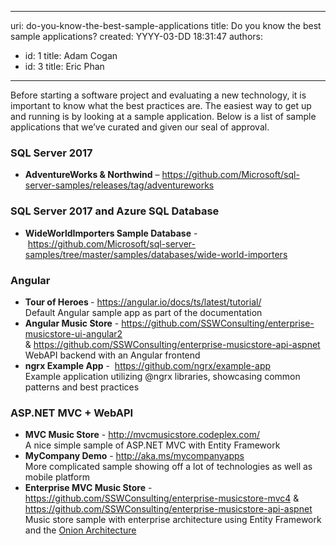 

---
uri: do-you-know-the-best-sample-applications
title: Do you know the best sample applications?
created: YYYY-03-DD 18:31:47
authors:
  - id: 1
    title: Adam Cogan
  - id: 3
    title: Eric Phan
---




<span class='intro'> <p>Before starting a software project and evaluating a new technology, it is important to know what the best practices are. The easiest way to get up and running is by looking at a sample application. Below is a list of sample applications that we’ve curated and given our seal of approval.<br></p> </span>

<h3 class="ssw15-rteElement-H3">SQL Server 2017<br></h3><ul><li><b>AdventureWorks &amp; Northwind</b> – <a href="https&#58;//github.com/Microsoft/sql-server-samples/releases/tag/adventureworks">https&#58;//github.com/Microsoft/sql-server-samples/releases/tag/adventureworks </a><br></li></ul><h3 class="ssw15-rteElement-H3">SQL Server 2017 and Azure SQL Database<br></h3><ul style="text-align&#58;left;"><li>​​​<strong>WideWorldImporters Sample Database</strong> -&#160;<a href="https&#58;//github.com/Microsoft/sql-server-samples/tree/master/samples/databases/wide-world-importers">https&#58;//github.com/Microsoft/sql-server-samples/tree/master/samples/databases/wide-world-importers</a><br></li></ul><div><h3 class="ssw15-rteElement-H3">Angular<br></h3><ul><li><strong>Tour of Heroes&#160;</strong>-&#160;<a href="https&#58;//angular.io/docs/ts/latest/tutorial/">https&#58;//angular.io/docs/ts/latest/tutorial/</a>&#160;<br>Default Angular sample app as part of the documentation</li><li><strong>Angular Music Store</strong>&#160;-&#160;<a href="https&#58;//github.com/SSWConsulting/enterprise-musicstore-ui-angular2">https&#58;//github.com/SSWConsulting/enterprise-musicstore-ui-angular2</a>&#160; &amp;&#160;<a href="https&#58;//github.com/SSWConsulting/enterprise-musicstore-api-aspnet">https&#58;//github.com/SSWConsulting/enterprise-musicstore-api-aspnet</a>&#160;<br>WebAPI backend with an Angular frontend</li><li><strong>ngrx&#160;Example App</strong>&#160;- &#160;<a href="https&#58;//github.com/ngrx/example-app">https&#58;//github.com/ngrx/example-app</a><br>Example application utilizing @ngrx libraries, showcasing common patterns and best practices<br></li></ul></div><h3 class="ssw15-rteElement-H3">ASP.NET MVC + WebAPI<br></h3><ul><li><b>MVC Music Store</b> - <a href="http&#58;//mvcmusicstore.codeplex.com/">http&#58;//mvcmusicstore.codeplex.com/</a>&#160; <br><span style="background-color&#58;initial;">A nice simple sample of ASP.NET MVC with Entity Framework</span></li><li><b>MyCompany Demo</b> - <a href="http&#58;//aka.ms/mycompanyapps">http&#58;//aka.ms/mycompanyapps</a>&#160; &#160;&#160;<br><span style="background-color&#58;initial;">More complicated sample showing off a lot of technologies as well as mobile platform</span></li><li><b>Enterprise MVC Music Store</b> - <a href="https&#58;//github.com/SSWConsulting/enterprise-musicstore-mvc4">https&#58;//github.com/SSWConsulting/enterprise-musicstore-mvc4</a> &amp; <a href="https&#58;//github.com/SSWConsulting/enterprise-musicstore-api-aspnet">https&#58;//github.com/SSWConsulting/enterprise-musicstore-api-aspnet</a>&#160;<br><span style="background-color&#58;initial;">Music store sample with enterprise architecture using Entity Framework and the </span><a href="/_layouts/15/FIXUPREDIRECT.ASPX?WebId=3dfc0e07-e23a-4cbb-aac2-e778b71166a2&amp;TermSetId=07da3ddf-0924-4cd2-a6d4-a4809ae20160&amp;TermId=d9095365-95c6-4474-b7aa-1986efca7a27" style="background-color&#58;initial;">Onion Architecture</a><br></li></ul><h4><br></h4>



